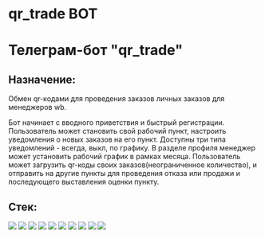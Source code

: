 # qr_trade BOT
# Телеграм-бот "qr_trade"

## Назначение:
Обмен qr-кодами для проведения заказов личных заказов для менеджеров wb.

Бот начинает с вводного приветствия и быстрый регистрации.
Пользователь может становить свой рабочий пункт, настроить уведомления о новых заказов на его пункт. Доступны три типа уведомлений - всегда, выкл, по графику.
В разделе профиля менеджер может установить рабочий график в рамках месяца.
Пользователь может загрузить qr-коды своих заказов(неограниченное количество), и отправить на другие пункты для проведения отказа или продажи и последующего выставления оценки пункту.

## Cтек:

![](https://img.shields.io/badge/Python-Version:_3.12.7-blue?logo=python&style=plastic)
![](https://img.shields.io/badge/FastAPI-Version:_0.115.7-blue?logo=fastapi&style=plastic)
![](https://img.shields.io/badge/Aiogram-Version:_3.17.0-blue?logo=fastapi&style=plastic)
![](https://img.shields.io/badge/SQLAlchemy-Version:_2.0.37-blue?logo=sqlalchemy&style=plastic)
![](https://img.shields.io/badge/Sqladmin-Version:_0.20.1-blue?logo=apscedule&style=plastic)
![](https://img.shields.io/badge/Pydantic-Version:_2.2.1-blue?logo=pydantic&style=plastic)
![](https://img.shields.io/badge/Alembic-Version:_1.14.1-blue?logo=alembic&style=plastic)
![](https://img.shields.io/badge/APScheduler-Version:_3.11.0-blue?logo=apscedule&style=plastic)
![](https://img.shields.io/badge/Pytz-Version:_2025.1-blue?logo=apscedule&style=plastic)
![](https://img.shields.io/badge/Uvicorn-Version:_0.34.0-blue?logo=uvicorn&style=plastic)
